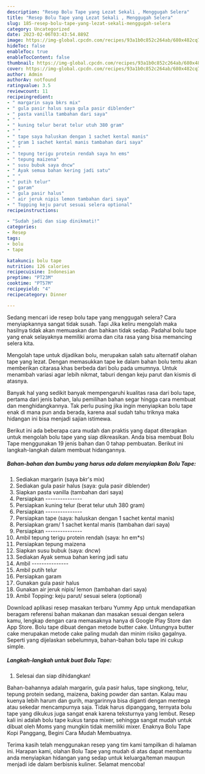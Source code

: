 ```yaml
---
description: "Resep Bolu Tape yang Lezat Sekali , Menggugah Selera"
title: "Resep Bolu Tape yang Lezat Sekali , Menggugah Selera"
slug: 185-resep-bolu-tape-yang-lezat-sekali-menggugah-selera
category: Uncategorized
date: 2023-02-06T03:43:54.889Z
image: https://img-global.cpcdn.com/recipes/93a1b0c852c264ab/680x482cq70/bolu-tape-foto-resep-utama.jpg
hideToc: false
enableToc: true
enableTocContent: false
thumbnail: https://img-global.cpcdn.com/recipes/93a1b0c852c264ab/680x482cq70/bolu-tape-foto-resep-utama.jpg
cover: https://img-global.cpcdn.com/recipes/93a1b0c852c264ab/680x482cq70/bolu-tape-foto-resep-utama.jpg
author: Admin
authorAv: notfound
ratingvalue: 3.5
reviewcount: 11
recipeingredient:
- " margarin saya bkrs mix"
- " gula pasir halus saya gula pasir diblender"
- " pasta vanilla tambahan dari saya"
- " "
- " kuning telur berat telur utuh 380 gram"
- " "
- " tape saya haluskan dengan 1 sachet kental manis"
- " gram 1 sachet kental manis tambahan dari saya"
- " "
- " tepung terigu protein rendah saya hn ems"
- " tepung maizena"
- " susu bubuk saya dncw"
- " Ayak semua bahan kering jadi satu"
- " "
- " putih telur"
- " garam"
- " gula pasir halus"
- " air jeruk nipis lemon tambahan dari saya"
- " Topping keju parut sesuai selera optional"
recipeinstructions:

- "Sudah jadi dan siap dinikmati!"
categories:
- Resep
tags:
- bolu
- tape

katakunci: bolu tape 
nutrition: 126 calories
recipecuisine: Indonesian
preptime: "PT23M"
cooktime: "PT57M"
recipeyield: "4"
recipecategory: Dinner

---
```



Sedang mencari ide resep bolu tape yang menggugah selera? Cara menyiapkannya sangat tidak susah. Tapi Jika keliru mengolah maka hasilnya tidak akan memuaskan dan bahkan tidak sedap. Padahal bolu tape yang enak selayaknya memiliki aroma dan cita rasa yang bisa memancing selera kita.


Mengolah tape untuk dijadikan bolu, merupakan salah satu alternatif olahan tape yang lezat. Dengan memasukkan tape ke dalam bahan bolu tentu akan memberikan citarasa khas berbeda dari bolu pada umumnya. Untuk menambah variasi agar lebih nikmat, taburi dengan keju parut dan kismis di atasnya.

Banyak hal yang sedikit banyak mempengaruhi kualitas rasa dari bolu tape, pertama dari jenis bahan, lalu pemilihan bahan segar hingga cara membuat dan menghidangkannya. Tak perlu pusing jika ingin menyiapkan bolu tape enak di mana pun anda berada, karena asal sudah tahu triknya maka hidangan ini bisa menjadi sajian istimewa.


Berikut ini ada beberapa cara mudah dan praktis yang dapat diterapkan untuk mengolah bolu tape yang siap dikreasikan. Anda bisa membuat Bolu Tape menggunakan 19 jenis bahan dan 0 tahap pembuatan. Berikut ini langkah-langkah dalam membuat hidangannya.

<!--inarticleads1-->

##### Bahan-bahan dan bumbu yang harus ada dalam menyiapkan Bolu Tape:

1. Sediakan  margarin (saya b*k*r&#39;s mix)
1. Sediakan  gula pasir halus (saya: gula pasir diblender)
1. Siapkan  pasta vanilla (tambahan dari saya)
1. Persiapkan  ---------------
1. Persiapkan  kuning telur (berat telur utuh 380 gram)
1. Persiapkan  ---------------
1. Persiapkan  tape (saya: haluskan dengan 1 sachet kental manis)
1. Persiapkan  gram/ 1 sachet kental manis (tambahan dari saya)
1. Persiapkan  ---------------
1. Ambil  tepung terigu protein rendah (saya: h*n* em*s)
1. Persiapkan  tepung maizena
1. Siapkan  susu bubuk (saya: d*nc*w)
1. Sediakan  Ayak semua bahan kering jadi satu
1. Ambil  ---------------
1. Ambil  putih telur
1. Persiapkan  garam
1. Gunakan  gula pasir halus
1. Gunakan  air jeruk nipis/ lemon (tambahan dari saya)
1. Ambil  Topping: keju parut/ sesuai selera (optional)


Download aplikasi resep masakan terbaru Yummy App untuk mendapatkan beragam referensi bahan makanan dan masakan sesuai dengan selera kamu, lengkap dengan cara memasaknya hanya di Google Play Store dan App Store. Bolu tape dibuat dengan metode butter cake. Untungnya butter cake merupakan metode cake paling mudah dan minim risiko gagalnya. Seperti yang dijelaskan sebelumnya, bahan-bahan bolu tape ini cukup simple. 

<!--inarticleads2-->

##### Langkah-langkah untuk buat Bolu Tape:


1. Selesai dan siap dihidangkan!

Bahan-bahannya adalah margarin, gula pasir halus, tape singkong, telur, tepung protein sedang, maizena, baking powder dan santan. Kalau mau kuenya lebih harum dan gurih, margarinnya bisa diganti dengan mentega atau sekedar mencampurnya saja. Tidak harus dipanggang, ternyata bolu tape yang dikukus juga sangat enak karena teksturnya yang lembut. Resep kali ini adalah bolu tape kukus tanpa mixer, sehingga sangat mudah untuk dibuat oleh Moms yang mungkin tidak memiliki mixer. Enaknya Bolu Tape Kopi Panggang, Begini Cara Mudah Membuatnya. 

Terima kasih telah menggunakan resep yang tim kami tampilkan di halaman ini. Harapan kami, olahan Bolu Tape yang mudah di atas dapat membantu anda menyiapkan hidangan yang sedap untuk keluarga/teman maupun menjadi ide dalam berbisnis kuliner. Selamat mencoba!
